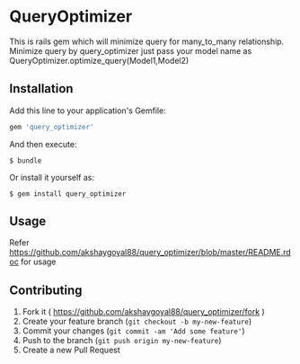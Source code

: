 # QueryOptimizer

This is rails gem which will minimize query for many_to_many relationship.
Minimize query by query_optimizer just pass your model name as QueryOptimizer.optimize_query(Model1,Model2)

## Installation

Add this line to your application's Gemfile:

```ruby
gem 'query_optimizer'
```

And then execute:

    $ bundle

Or install it yourself as:

    $ gem install query_optimizer

## Usage

Refer https://github.com/akshaygoyal88/query_optimizer/blob/master/README.rdoc for usage

## Contributing

1. Fork it ( https://github.com/akshaygoyal88/query_optimizer/fork )
2. Create your feature branch (`git checkout -b my-new-feature`)
3. Commit your changes (`git commit -am 'Add some feature'`)
4. Push to the branch (`git push origin my-new-feature`)
5. Create a new Pull Request
